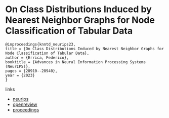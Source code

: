 # On Class Distributions Induced by Nearest Neighbor Graphs for Node Classification of Tabular Data

```
@inproceedings{knntd_neurips23,
title = {On Class Distributions Induced by Nearest Neighbor Graphs for Node Classification of Tabular Data},
author = {Errica, Federico},
booktitle = {Advances in Neural Information Processing Systems (NeurIPS)},
pages = {28910--28940},
year = {2023}
}
```

links
- [neurips](https://nips.cc/Conferences/2023/Schedule?showEvent=70111)
- [openreview](https://openreview.net/forum?id=vEzcRdiTkP)
- [proceedings](https://papers.nips.cc//paper_files/paper/2023/hash/5c1863f711c721648387ac2ef745facb-Abstract-Conference.html)
